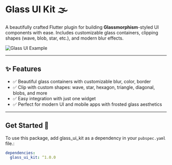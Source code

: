 # Glass UI Kit 🌫️

A beautifully crafted Flutter plugin for building **Glassmorphism**-styled UI components with ease. Includes customizable glass containers, clipping shapes (wave, blob, star, etc.), and modern blur effects.

![Glass UI Example](https://your-image-link-here.com)

---

## ✨ Features

- ✅ Beautiful glass containers with customizable blur, color, border
- ✅ Clip with custom shapes: wave, star, hexagon, triangle, diagonal, blobs, and more
- ✅ Easy integration with just one widget
- ✅ Perfect for modern UI and mobile apps with frosted glass aesthetics

---


## Get Started 🚀

To use this package, add glass_ui_kit as a dependency in your `pubspec.yaml` file.:

```yaml
dependencies:
  glass_ui_kit: ^1.0.0
